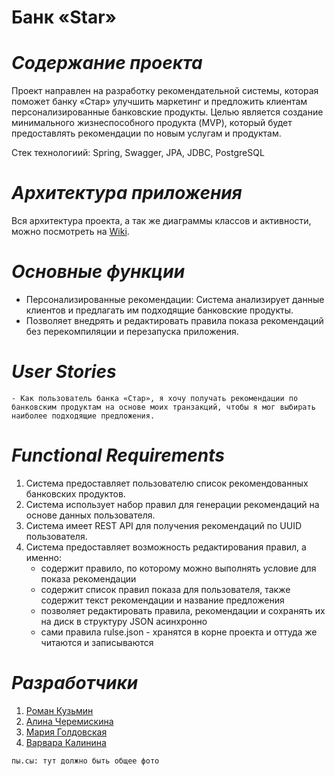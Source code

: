 # **Банк «Star»**

# _Содержание проекта_

Проект направлен на разработку рекомендательной системы, которая поможет банку «Стар» улучшить маркетинг и предложить клиентам персонализированные банковские продукты. Целью является создание минимального жизнеспособного продукта (MVP), который будет предоставлять рекомендации по новым услугам и продуктам.

Стек технологиий: Spring, Swagger, JPA, JDBC, PostgreSQL

# _Архитектура приложения_

Вся архитектура проекта, а так же диаграммы классов и активности, можно посмотреть на [Wiki](https://github.com/idol696/starbank/wiki).

# _Основные функции_

* Персонализированные рекомендации: Система анализирует данные клиентов и предлагать им подходящие банковские продукты.
* Позволяет внедрять и редактировать правила показа рекомендаций без перекомпиляции и перезапуска приложения.

# _User Stories_

`- Как пользователь банка «Стар», я хочу получать рекомендации по банковским продуктам на основе моих транзакций, чтобы я мог выбирать наиболее подходящие предложения.`

# _Functional Requirements_

1. Система предоставляет пользователю список рекомендованных банковских продуктов.
2. Система использует набор правил для генерации рекомендаций на основе данных пользователя.
3. Система имеет REST API для получения рекомендаций по UUID пользователя.
4. Система предоставляет возможность редактирования правил, а именно:
    * содержит правило, по которому можно выполнять условие для показа рекомендации
    * содержит список правил показа для пользователя, также содержит текст рекомендации и название предложения
    * позволяет редактировать правила, рекомендации и сохранять их на диск в структуру JSON асинхронно
    * сами правила rulse.json - хранятся в корне проекта и оттуда же читаются и записываются

# _Разработчики_

1. [Роман Кузьмин](https://github.com/idol696)
2. [Алина Черемискина](https://github.com/linskay)
3. [Мария Голдовская](https://github.com/goldovskaya-m)
4. [Варвара Калинина](https://github.com/varyansan)

`пы.сы: тут должно быть общее фото`